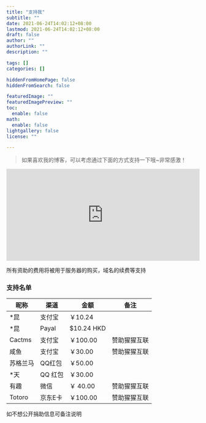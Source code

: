 ```yaml
---
title: "支持我"
subtitle: ""
date: 2021-06-24T14:02:12+08:00
lastmod: 2021-06-24T14:02:12+08:00
draft: false
author: ""
authorLink: ""
description: ""

tags: []
categories: []

hiddenFromHomePage: false
hiddenFromSearch: false

featuredImage: ""
featuredImagePreview: ""
toc:
  enable: false
math:
  enable: false
lightgallery: false
license: ""

---
```


> 如果喜欢我的博客，可以考虑通过下面的方式支持一下哦~非常感激！

<iframe src="https://sponsor.radish.cloud/simple/" style="overflow-x:hidden;overflow-y:hidden; border:0xp none #fff; min-height:240px; width:100%;"  frameborder="0" scrolling="no"></iframe>

所有资助的费用将被用于服务器的购买，域名的续费等支持

### 支持名单

| 昵称 | 渠道   | 金额        | 备注 |
| ---- | ------ | ----------- | ---- |
| *昆  | 支付宝 | ￥10.24     |      |
| *昆  | Payal  | \$10.24 HKD |      |
| Cactms  | 支付宝  | ￥100.00 |  赞助猩猩互联    |
| 咸鱼  | 支付宝  | ￥30.00 |  赞助猩猩互联    |
| 苏格兰马 | QQ红包 | ￥50.00| |
| *天 | QQ 红包 | ￥30.00 | |
| 有趣 | 微信 | ￥ 40.00 |  赞助猩猩互联    |
| Totoro | 京东E卡 | ￥100.00|  赞助猩猩互联    |


如不想公开捐助信息可备注说明

<!--more-->
